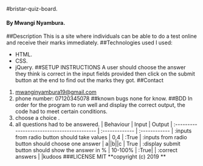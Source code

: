 #bristar-quiz-board.
#### By Mwangi Nyambura.
##Description
 This is a site where individuals can be able to do a test online and receive their marks immediately.
##Technologies used I used:
 * HTML.
 * CSS.
 * jQuery.
##SETUP INSTRUCTIONS
 A user should choose the answer they think is correct in the input fields provided then click on the submit button at the end to find out the marks they got.
##Contact
1. mwanginyambura19@gmail.com
2. phone number: 07120345078
##known bugs
none for know.
##BDD
In order for the program to run well and display the correct output, the code had to meet certain conditions.
1. choose a choice .
2. all questions had to be answered.
| Behaviour                                           | Input          |  Output
| :------------------------------------------         | :------------- | :------------
| :inputs from radio button should take values        |    0,4         | :True
| :inputs from  radio button should choose one answer | a||b||c        | True
| :display submit button should show the answer in %  | 10-100%        | :True|
| :correct answers                                    |                |kudoos
###LICENSE
MIT
**copyright (c) 2019 **
